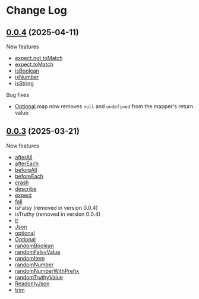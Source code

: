# Change Log

## [0.0.4](https://github.com/david-04/typefinity/releases/tag/v0.0.4) (2025-04-11)

New features

- [expect.not.toMatch](https://david-04.github.io/typefinity/functions/expect.html)
- [expect.toMatch](https://david-04.github.io/typefinity/functions/expect.html)
- [isBoolean](https://david-04.github.io/typefinity/functions/isBoolean.html)
- [isNumber](https://david-04.github.io/typefinity/functions/isNumber.html)
- [isString](https://david-04.github.io/typefinity/functions/isString.html)

Bug fixes

- [Optional](https://david-04.github.io/typefinity/classes/Optional.html).map now removes `null` and `undefined` from the mapper's return value

## [0.0.3](https://github.com/david-04/typefinity/releases/tag/v0.0.3) (2025-03-21)

New features

- [afterAll](https://david-04.github.io/typefinity/functions/afterAll.html)
- [afterEach](https://david-04.github.io/typefinity/functions/afterEach.html)
- [beforeAll](https://david-04.github.io/typefinity/functions/beforeAll.html)
- [beforeEach](https://david-04.github.io/typefinity/functions/beforeEach.html)
- [crash](https://david-04.github.io/typefinity/functions/crash.html)
- [describe](https://david-04.github.io/typefinity/functions/describe.html)
- [expect](https://david-04.github.io/typefinity/functions/expect.html)
- [fail](https://david-04.github.io/typefinity/functions/fail.html)
- isFalsy (removed in version 0.0.4)
- isTruthy (removed in version 0.0.4)
- [it](https://david-04.github.io/typefinity/functions/it.html)
- [Json](https://david-04.github.io/typefinity/types/Json.html)
- [optional](https://david-04.github.io/typefinity/functions/optional.html)
- [Optional](https://david-04.github.io/typefinity/classes/Optional.html)
- [randomBoolean](https://david-04.github.io/typefinity/functions/randomBoolean.html)
- [randomFalsyValue](https://david-04.github.io/typefinity/functions/randomFalsyValue.html)
- [randomItem](https://david-04.github.io/typefinity/functions/randomItem.html)
- [randomNumber](https://david-04.github.io/typefinity/functions/randomNumber.html)
- [randomNumberWithPrefix](https://david-04.github.io/typefinity/functions/randomNumberWithPrefix.html)
- [randomTruthyValue](https://david-04.github.io/typefinity/functions/randomTruthyValue.html)
- [ReadonlyJson](https://david-04.github.io/typefinity/types/ReadonlyJson.html)
- [trim](https://david-04.github.io/typefinity/functions/trim.html)
